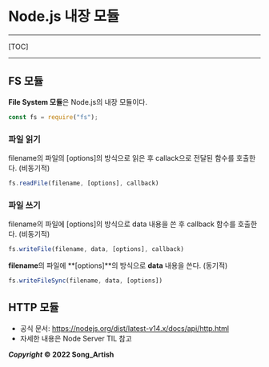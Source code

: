 # Node.js 내장 모듈

---

[TOC]

---



## FS 모듈

**File System 모듈**은 Node.js의 내장 모듈이다.

```javascript
const fs = require("fs");
```

### 파일 읽기

filename의 파일의 [options]의 방식으로 읽은 후 callack으로 전달된 함수를 호출한다. (비동기적)

```javascript
fs.readFile(filename, [options], callback)
```

### 파일 쓰기

filename의 파일에 [options]의 방식으로 data 내용을 쓴 후 callback 함수를 호출한다. (비동기적)

```javascript
fs.writeFile(filename, data, [options], callback)
```

**filename**의 파일에 **[options]**의 방식으로 **data** 내용을 쓴다. (동기적)

```javascript
fs.writeFileSync(filename, data, [options])
```



## HTTP 모듈

- 공식 문서: https://nodejs.org/dist/latest-v14.x/docs/api/http.html
- 자세한 내용은 Node Server TIL 참고



***Copyright* © 2022 Song_Artish**
